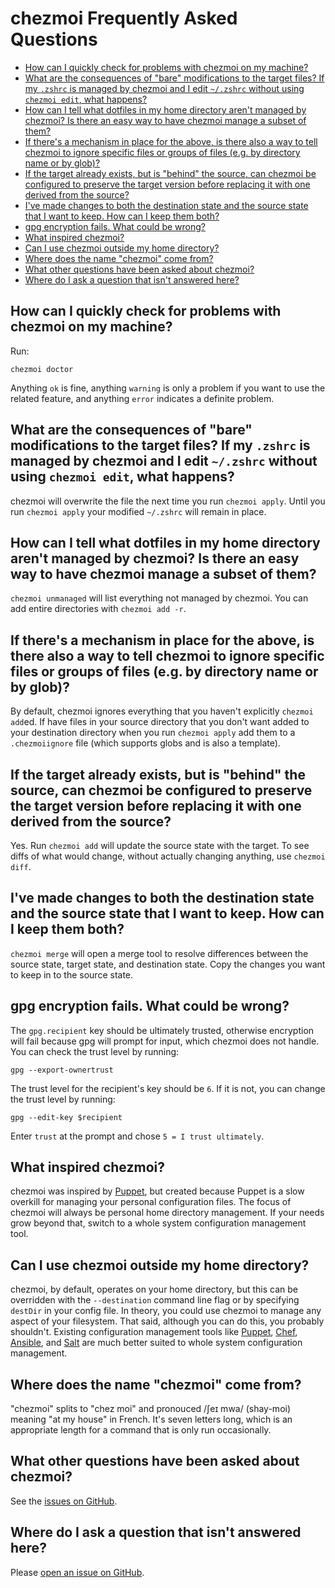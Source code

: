 # chezmoi Frequently Asked Questions

* [How can I quickly check for problems with chezmoi on my machine?](#how-can-i-quickly-check-for-problems-with-chezmoi-on-my-machine)
* [What are the consequences of "bare" modifications to the target files? If my `.zshrc` is managed by chezmoi and I edit `~/.zshrc` without using `chezmoi edit`, what happens?](#what-are-the-consequences-of-bare-modifications-to-the-target-files-if-my-zshrc-is-managed-by-chezmoi-and-i-edit-zshrc-without-using-chezmoi-edit-what-happens)
* [How can I tell what dotfiles in my home directory aren't managed by chezmoi? Is there an easy way to have chezmoi manage a subset of them?](#how-can-i-tell-what-dotfiles-in-my-home-directory-arent-managed-by-chezmoi-is-there-an-easy-way-to-have-chezmoi-manage-a-subset-of-them)
* [If there's a mechanism in place for the above, is there also a way to tell chezmoi to ignore specific files or groups of files (e.g. by directory name or by glob)?](#if-theres-a-mechanism-in-place-for-the-above-is-there-also-a-way-to-tell-chezmoi-to-ignore-specific-files-or-groups-of-files-eg-by-directory-name-or-by-glob)
* [If the target already exists, but is "behind" the source, can chezmoi be configured to preserve the target version before replacing it with one derived from the source?](#if-the-target-already-exists-but-is-behind-the-source-can-chezmoi-be-configured-to-preserve-the-target-version-before-replacing-it-with-one-derived-from-the-source)
* [I've made changes to both the destination state and the source state that I want to keep. How can I keep them both?](#ive-made-changes-to-both-the-destination-state-and-the-source-state-that-i-want-to-keep-how-can-i-keep-them-both)
* [gpg encryption fails. What could be wrong?](#gpg-encryption-fails-what-could-be-wrong)
* [What inspired chezmoi?](#what-inspired-chezmoi)
* [Can I use chezmoi outside my home directory?](#can-i-use-chezmoi-outside-my-home-directory)
* [Where does the name "chezmoi" come from?](#where-does-the-name-chezmoi-come-from)
* [What other questions have been asked about chezmoi?](#what-other-questions-have-been-asked-about-chezmoi)
* [Where do I ask a question that isn't answered here?](#where-do-i-ask-a-question-that-isnt-answered-here)

## How can I quickly check for problems with chezmoi on my machine?

Run:

    chezmoi doctor

Anything `ok` is fine, anything `warning` is only a problem if you want to use
the related feature, and anything `error` indicates a definite problem.

## What are the consequences of "bare" modifications to the target files? If my `.zshrc` is managed by chezmoi and I edit `~/.zshrc` without using `chezmoi edit`, what happens?

chezmoi will overwrite the file the next time you run `chezmoi apply`. Until you
run `chezmoi apply` your modified `~/.zshrc` will remain in place.

## How can I tell what dotfiles in my home directory aren't managed by chezmoi? Is there an easy way to have chezmoi manage a subset of them?

`chezmoi unmanaged` will list everything not managed by chezmoi. You can add
entire directories with `chezmoi add -r`.

## If there's a mechanism in place for the above, is there also a way to tell chezmoi to ignore specific files or groups of files (e.g. by directory name or by glob)?

By default, chezmoi ignores everything that you haven't explicitly `chezmoi
add`ed. If have files in your source directory that you don't want added to your
destination directory when you run `chezmoi apply` add them to a
`.chezmoiignore` file (which supports globs and is also a template).

## If the target already exists, but is "behind" the source, can chezmoi be configured to preserve the target version before replacing it with one derived from the source?

Yes. Run `chezmoi add` will update the source state with the target. To see
diffs of what would change, without actually changing anything, use `chezmoi
diff`.

## I've made changes to both the destination state and the source state that I want to keep. How can I keep them both?

`chezmoi merge` will open a merge tool to resolve differences between the source
state, target state, and destination state. Copy the changes you want to keep in
to the source state.

## gpg encryption fails. What could be wrong?

The `gpg.recipient` key should be ultimately trusted, otherwise encryption will
fail because gpg will prompt for input, which chezmoi does not handle. You can
check the trust level by running:

    gpg --export-ownertrust

The trust level for the recipient's key should be `6`. If it is not, you can
change the trust level by running:

    gpg --edit-key $recipient

Enter `trust` at the prompt and chose `5 = I trust ultimately`.

## What inspired chezmoi?

chezmoi was inspired by [Puppet](https://puppet.com/), but created because
Puppet is a slow overkill for managing your personal configuration files. The
focus of chezmoi will always be personal home directory management. If your
needs grow beyond that, switch to a whole system configuration management tool.

## Can I use chezmoi outside my home directory?

chezmoi, by default, operates on your home directory, but this can be overridden
with the `--destination` command line flag or by specifying `destDir` in your config
file. In theory, you could use chezmoi to manage any aspect of your filesystem.
That said, although you can do this, you probably shouldn't. Existing
configuration management tools like [Puppet](https://puppet.com/),
[Chef](https://www.chef.io/chef/), [Ansible](https://www.ansible.com/), and
[Salt](https://www.saltstack.com/) are much better suited to whole system
configuration management.

## Where does the name "chezmoi" come from?

"chezmoi" splits to "chez moi" and pronouced /ʃeɪ mwa/ (shay-moi) meaning "at my
house" in French. It's seven letters long, which is an appropriate length for a
command that is only run occasionally.

## What other questions have been asked about chezmoi?

See the [issues on
GitHub](https://github.com/twpayne/chezmoi/issues?utf8=%E2%9C%93&q=is%3Aissue+sort%3Aupdated-desc+label%3Asupport).

## Where do I ask a question that isn't answered here?

Please [open an issue on GitHub](https://github.com/twpayne/chezmoi/issues/new).
